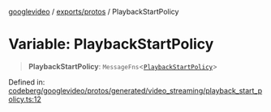 [googlevideo](../../../README.md) / [exports/protos](../README.md) / PlaybackStartPolicy

# Variable: PlaybackStartPolicy

> **PlaybackStartPolicy**: `MessageFns`\<[`PlaybackStartPolicy`](../interfaces/PlaybackStartPolicy.md)\>

Defined in: [codeberg/googlevideo/protos/generated/video\_streaming/playback\_start\_policy.ts:12](https://github.com/LuanRT/googlevideo/blob/19854137cadaf49fd755394883dfd7fe5fdaba20/protos/generated/video_streaming/playback_start_policy.ts#L12)
